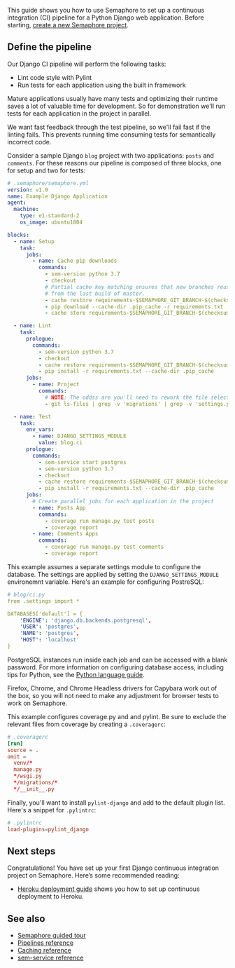 This guide shows you how to use Semaphore to set up a continuous integration
(CI) pipeline for a Python Django web application.
Before starting, [create a new Semaphore project][create-project].

## Define the pipeline

Our Django CI pipeline will perform the following tasks:

- Lint code style with Pylint
- Run tests for each application using the built in framework

Mature applications usually have many tests and optimizing their runtime saves
a lot of valuable time for development. So for demonstration we'll run
tests for each application in the project in parallel.

We want fast feedback through the test pipeline, so we'll fail fast if
the linting fails. This prevents running time consuming tests for
semantically incorrect code.

Consider a sample Django `blog` project with two applications: `posts`
and `comments`. For these reasons our pipeline is composed of three
blocks, one for setup and two for tests:

``` yaml
# .semaphore/semaphore.yml
version: v1.0
name: Example Django Application
agent:
  machine:
    type: e1-standard-2
    os_image: ubuntu1804

blocks:
  - name: Setup
    task:
      jobs:
        - name: Cache pip downloads
          commands:
            - sem-version python 3.7
            - checkout
            # Partial cache key matching ensures that new branches reuse gems
            # from the last build of master.
            - cache restore requirements-$SEMAPHORE_GIT_BRANCH-$(checksum requirements.txt),requirements-$SEMAPHORE_GIT_BRANCH-,requirements-master-
            - pip download --cache-dir .pip_cache -r requirements.txt
            - cache store requirements-$SEMAPHORE_GIT_BRANCH-$(checksum requirements.txt) .pip_cache

  - name: Lint
    task:
      prologue:
        commands:
          - sem-version python 3.7
          - checkout
          - cache restore requirements-$SEMAPHORE_GIT_BRANCH-$(checksum requirements.txt)
          - pip install -r requirements.txt --cache-dir .pip_cache
      jobs:
        - name: Project
          commands:
            # NOTE: The oddss are you'll need to rework the file selection to fit your project
            - git ls-files | grep -v 'migrations' | grep -v 'settings.py' | grep -v 'manage.py' | grep -E '.py$' | xargs pylint

  - name: Test
    task:
      env_vars:
        - name: DJANGO_SETTINGS_MODULE
          value: blog.ci
      prologue:
        commands:
          - sem-service start postgres
          - sem-version python 3.7
          - checkout
          - cache restore requirements-$SEMAPHORE_GIT_BRANCH-$(checksum requirements.txt)
          - pip install -r requirements.txt --cache-dir .pip_cache
      jobs:
        # Create parallel jobs for each application in the project
        - name: Posts App
          commands:
            - coverage run manage.py test posts
            - coverage report
        - name: Comments Apps
          commands:
            - coverage run manage.py test comments
            - coverage report
```

This example assumes a separate settings module to configure the
database. The settings are applied by setting the
`DJANGO_SETTINGS_MODULE` environemnt variable. Here's an example for
configuring PostreSQL:

``` yaml
# blog/ci.py
from .settings import *

DATABASES['default'] = {
    'ENGINE': 'django.db.backends.postgresql',
    'USER': 'postgres',
    'NAME': 'postgres',
    'HOST': 'localhost'
}
```

PostgreSQL instances run inside each job and can be accessed with a
blank password. For more information on configuring database access,
including tips for Python, see the [Python language guide][python-guide].

Firefox, Chrome, and Chrome Headless drivers for Capybara work out of the box,
so you will not need to make any adjustment for browser tests to work on
Semaphore.

This example configures coverage.py and and pylint. Be sure to exclude
the relevant files from coverage by creating a `.coveragerc`:

``` conf
# .coveragerc
[run]
source = .
omit =
  venv/*
  manage.py
  */wsgi.py
  */migrations/*
  */__init__.py
```

Finally, you'll want to install `pylint-django` and add to the default
plugin list. Here's a snippet for `.pylintrc`:

``` conf
# .pylintrc
load-plugins=pylint_django
```

## Next steps

Congratulations! You have set up your first Django continuous integration
project on Semaphore. Here’s some recommended reading:

- [Heroku deployment guide][heroku-guide] shows you how to set up continuous
deployment to Heroku.

## See also

- [Semaphore guided tour][guided-tour]
- [Pipelines reference][pipelines-ref]
- [Caching reference][cache-ref]
- [sem-service reference][sem-service]

[create-project]: https://docs.semaphoreci.com/article/63-your-first-project
[python-guide]: https://docs.semaphoreci.com/article/83-language-python
[guided-tour]: https://docs.semaphoreci.com/category/56-guided-tour
[pipelines-ref]: https://docs.semaphoreci.com/article/50-pipeline-yaml
[cache-ref]: https://docs.semaphoreci.com/article/54-toolbox-reference#cache
[sem-service]: https://docs.semaphoreci.com/article/54-toolbox-reference#sem-service
[heroku-guide]: https://docs.semaphoreci.com/article/100-heroku-deployment
